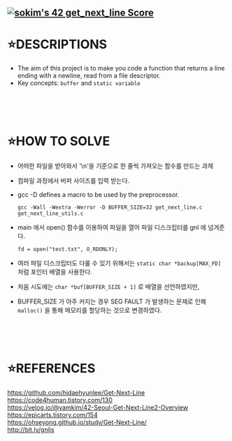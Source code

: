 [![sokim's 42 get_next_line Score](https://badge42.vercel.app/api/v2/cl1sxc9pb003009jgq7f86utb/project/2177252)](https://github.com/JaeSeoKim/badge42)
-------------------------

⭐DESCRIPTIONS
==============

* The aim of this project is to make you code a function that returns a line ending with a newline, read from a file descriptor.
* Key concepts: `buffer` and `static variable`
</br>
</br>
</br>

⭐HOW TO SOLVE
==============

* 어떠한 파일을 받아와서 '\n'을 기준으로 한 줄씩 가져오는 함수를 만드는 과제
* 컴파일 과정에서 버퍼 사이즈를 입력 받는다.
* gcc -D defines a macro to be used by the preprocessor.

      gcc -Wall -Wextra -Werror -D BUFFER_SIZE=32 get_next_line.c get_next_line_utils.c

* main 에서 open() 함수를 이용하여 파일을 열어 파일 디스크립터를 gnl 에 넘겨준다.

      fd = open("test.txt", O_RDONLY);
      
* 여러 파일 디스크립터도 다룰 수 있기 위해서는 `static char *backup[MAX_FD]` 처럼 포인터 배열을 사용한다.
* 처음 시도에는 `char *buf[BUFFER_SIZE + 1]` 로 배열을 선언하였지만,
* BUFFER_SIZE 가 아주 커지는 경우 SEG FAULT 가 발생하는 문제로 인해 `malloc()` 을 통해 메모리를 할당하는 것으로 변경하였다.

</br>
</br>
</br>

⭐REFERENCES
============

https://github.com/hidaehyunlee/Get-Next-Line
</br>
https://code4human.tistory.com/130
</br>
https://velog.io/@yamkim/42-Seoul-Get-Next-Line2-Overview
</br>
https://epicarts.tistory.com/154
</br>
https://ohseyong.github.io/study/Get-Next-Line/
</br>
http://bit.ly/gnljs
